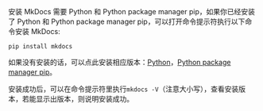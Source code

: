 安装 MkDocs 需要 Python 和 Python package manager pip，如果你已经安装了 Python 和 Python package manager pip，可以打开命令提示符执行以下命令安装 MkDocs:
```
pip install mkdocs
```
如果没有安装的话，可以点此安装相应版本：[Python](https://www.python.org/)，[Python package manager pip](https://pip.readthedocs.io/en/latest/installing/)。

安装成功后，可以在命令提示符里执行`mkdocs -V`（注意大小写），查看安装版本，若能显示出版本，则说明安装成功。